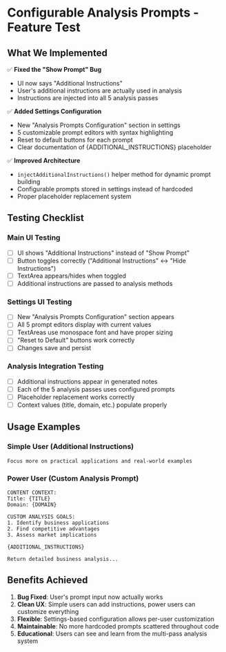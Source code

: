 # Configurable Analysis Prompts - Feature Test

## What We Implemented

✅ **Fixed the "Show Prompt" Bug**
- UI now says "Additional Instructions" 
- User's additional instructions are actually used in analysis
- Instructions are injected into all 5 analysis passes

✅ **Added Settings Configuration**
- New "Analysis Prompts Configuration" section in settings
- 5 customizable prompt editors with syntax highlighting
- Reset to default buttons for each prompt
- Clear documentation of {ADDITIONAL_INSTRUCTIONS} placeholder

✅ **Improved Architecture** 
- `injectAdditionalInstructions()` helper method for dynamic prompt building
- Configurable prompts stored in settings instead of hardcoded
- Proper placeholder replacement system

## Testing Checklist

### Main UI Testing
- [ ] UI shows "Additional Instructions" instead of "Show Prompt"
- [ ] Button toggles correctly ("Additional Instructions" ↔ "Hide Instructions")
- [ ] TextArea appears/hides when toggled
- [ ] Additional instructions are passed to analysis methods

### Settings UI Testing  
- [ ] New "Analysis Prompts Configuration" section appears
- [ ] All 5 prompt editors display with current values
- [ ] TextAreas use monospace font and have proper sizing
- [ ] "Reset to Default" buttons work correctly
- [ ] Changes save and persist

### Analysis Integration Testing
- [ ] Additional instructions appear in generated notes
- [ ] Each of the 5 analysis passes uses configured prompts
- [ ] Placeholder replacement works correctly
- [ ] Context values (title, domain, etc.) populate properly

## Usage Examples

### Simple User (Additional Instructions)
```
Focus more on practical applications and real-world examples
```

### Power User (Custom Analysis Prompt)
```
CONTENT CONTEXT:
Title: {TITLE}
Domain: {DOMAIN}

CUSTOM ANALYSIS GOALS:
1. Identify business applications
2. Find competitive advantages
3. Assess market implications

{ADDITIONAL_INSTRUCTIONS}

Return detailed business analysis...
```

## Benefits Achieved

1. **Bug Fixed**: User's prompt input now actually works
2. **Clean UX**: Simple users can add instructions, power users can customize everything
3. **Flexible**: Settings-based configuration allows per-user customization
4. **Maintainable**: No more hardcoded prompts scattered throughout code
5. **Educational**: Users can see and learn from the multi-pass analysis system 